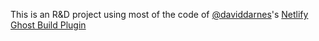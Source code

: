 This is an R&D project using most of the code of [@daviddarnes](https://github.com/daviddarnes)'s [Netlify Ghost Build Plugin](https://github.com/daviddarnes/netlify-plugin-ghost-markdown#readme)